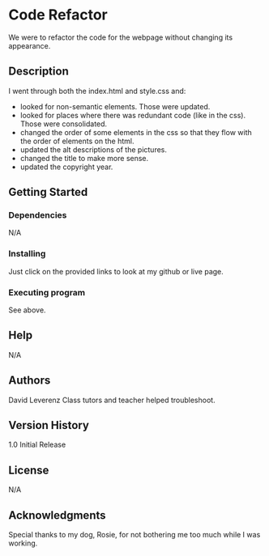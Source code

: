 # Code Refactor

We were to refactor the code for the webpage without changing its appearance.

## Description

I went through both the index.html and style.css and:
- looked for non-semantic elements.  Those were updated.
- looked for places where there was redundant code (like in the css). Those were consolidated.
- changed the order of some elements in the css so that they flow with the order of elements on the html.
- updated the alt descriptions of the pictures.
- changed the title to make more sense.
- updated the copyright year.

## Getting Started

### Dependencies

N/A

### Installing

Just click on the provided links to look at my github or live page.

### Executing program

See above.

## Help

N/A

## Authors

David Leverenz
Class tutors and teacher helped troubleshoot.

## Version History

1.0  Initial Release

## License

N/A

## Acknowledgments

Special thanks to my dog, Rosie, for not bothering me too much while I was working.
